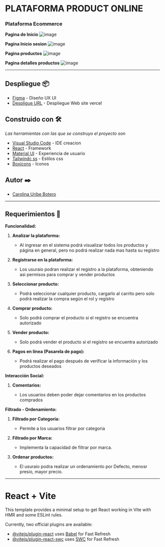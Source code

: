 # PLATAFORMA PRODUCT ONLINE

### Plataforma Ecommerce

**Pagina de Inicio**
![image](https://i.postimg.cc/YCyT7CGj/home-page.png)

**Pagina Inicio sesion**
![image](https://i.postimg.cc/CK3tZr4g/inicio-sesion.png)

**Pagina productos**
![image](https://i.postimg.cc/7hDW9Cct/product-page.png)

**Pagina detalles productos**
![image](https://i.postimg.cc/KzhqckZc/detalle-producto.png)

<hr>

## Despliegue 📦

- [Figma](https://www.figma.com/file/4Pz1WHWRb981xIumC3xUnM/Ecommerce-Product-Online?type=design&node-id=9-726&mode=design&t=rFWhECzZ0iJEDUiK-0) - Diseño UX UI
- [Despligue URL](https://product-online-ecommerce.vercel.app/) - Despliegue Web site vercel

## Construido con 🛠️

_Las herramientas con las que se construyo el proyecto son_

- [Visual Studio Code](https://code.visualstudio.com/) - IDE creacion
- [React](https://sass-lang.com/) - Framework
- [Material UI](https://mui.com/) - Experiencia de usuario
- [Tailwindc ss](https://tailwindcss.com/) - Estilos css
- [Boxicons](https://boxicons.com/) - Iconos

## Autor ✒️

- [Carolina Uribe Botero](https://github.com/caro1017)

<hr>

## Requerimientos 📄

**Funcionalidad:**

1. **Analizar la plataforma:**

   - Al ingresar en el sistema podrá visualizar todos los
     productos y página en general, pero no podrá realizar nada mas hasta su
     registro

2. **Registrarse en la plataforma:**

   - Los usuraio podran realizar el registro a la plataforma, obteniendo asi permisos para comprar y vender productos

3. **Seleccionar producto:**

   - Podrá seleccionar cualquier producto, cargarlo al
     carrito pero solo podrá realizar la compra según el rol y registro

4. **Comprar producto:**

   - Solo podrá comprar el producto si el registro se
     encuentra autorizado

5. **Vender producto:**

   - Solo podrá vender el producto si el registro se
     encuentra autorizado

6. **Pagos en línea (Pasarela de pago):**

   - Podrá realizar el pago después de
     verificar la información y los productos deseados



**Interacción Social:**

1. **Comentarios:**

   - Los usuarios deben poder dejar comentarios en los productos comprados



**Filtrado - Ordenamiento:**

1. **Filtrado por Categoría:**

   - Permite a los usuarios filtrar por categoria

2. **Filtrado por Marca:**

   - Implementa la capacidad de filtrar por marca.

3. **Ordenar productos:**

   - El usuraio podra realizar un ordenamiento por Defecto, menosr presio, mayor precio.

<hr>

# React + Vite

This template provides a minimal setup to get React working in Vite with HMR and some ESLint rules.

Currently, two official plugins are available:

- [@vitejs/plugin-react](https://github.com/vitejs/vite-plugin-react/blob/main/packages/plugin-react/README.md) uses [Babel](https://babeljs.io/) for Fast Refresh
- [@vitejs/plugin-react-swc](https://github.com/vitejs/vite-plugin-react-swc) uses [SWC](https://swc.rs/) for Fast Refresh
